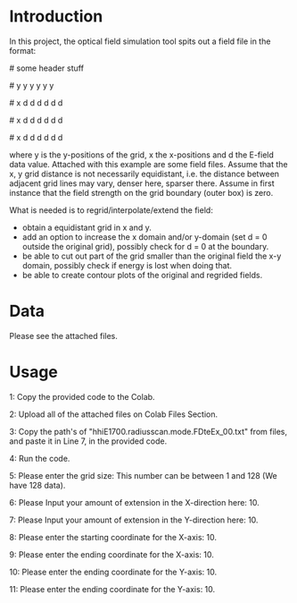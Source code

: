 # Introduction
In this project, the optical field simulation tool spits out a field file in the format:

\# some header stuff

\#   y y y y y y

\# x d d d d d d

\# x d d d d d d

\# x d d d d d d

where y is the y-positions of the grid, x the x-positions and d the E-field data value. Attached with this example are some field files. Assume that the x, y grid distance is not necessarily equidistant, i.e. the distance between adjacent grid lines may vary, denser here, sparser there. Assume in first instance that the field strength on the grid boundary (outer box) is zero.

What is needed is to regrid/interpolate/extend the field:
- obtain a equidistant grid in x and y.
- add an option to increase the x domain and/or y-domain (set d = 0 outside the original grid), possibly check for d = 0 at the boundary.
- be able to cut out part of the grid smaller than the original field the x-y domain, possibly check if energy is lost when doing that.
- be able to create contour plots of the original and regrided fields.
# Data
Please see the attached files.
# Usage
1: Copy the provided code to the Colab.

2: Upload all of the attached files on Colab Files Section.

3: Copy the path's of "hhiE1700.radiusscan.mode.FDteEx_00.txt" from files, and paste it in Line 7, in the provided code.

4: Run the code.

5: Please enter the grid size: This number can be between 1 and 128 (We have 128 data).

6: Please Input your amount of extension in the X-direction here: 10.

7: Please Input your amount of extension in the Y-direction here: 10.

8: Please enter the starting coordinate for the X-axis: 10.

9: Please enter the ending coordinate for the X-axis: 10.

10: Please enter the ending coordinate for the Y-axis: 10.

11: Please enter the ending coordinate for the Y-axis: 10.
